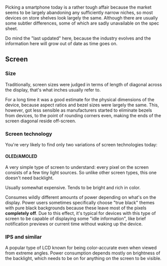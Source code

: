 ---
---

Picking a smartphone today is a rather tough affair because the market seems to be largely abandoning any sufficiently narrow niches, so most devices on store shelves look largely the same. Although there are usually some subtler differences, some of which are sadly unavailable on the spec sheet.

Do mind the "last updated" here, because the industry evolves and the information here will grow out of date as time goes on.

## Screen

### Size

Traditionally, screen sizes were judged in terms of length of diagonal across the display, that's what inches usually refer to.

For a long time it was a good estimate for the physical dimensions of the device, because aspect ratios and bezel sizes were largely the same. This, however, got less sensible as manufacturers started to eliminate bezels from devices, to the point of rounding corners even, making the ends of the screen diagonal reside off-screen.

### Screen technology

You're very likely to find only two variations of screen technologies today:

#### OLED/AMOLED
A very simple type of screen to understand: every pixel on the screen consists of a few tiny light sources. So unlike other screen types, this one doesn't need backlight.

Usually somewhat expensive. Tends to be bright and rich in color.

Consumes wildly different amounts of power depending on what's on the display. Power users sometimes specifically choose "true black" themes with pure black backgrounds because these leave most of the pixels **completely off**. Due to this effect, it's typical for devices with this type of screen to be capable of displaying some "idle information", like brief notification previews or current time without waking up the device.

### IPS and similar
A popular type of LCD known for being color-accurate even when viewed from extreme angles. Power consumption depends mostly on brightness of the backlight, which needs to be on for anything on the screen to be visible.